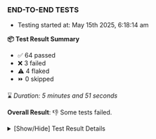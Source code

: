 ### END-TO-END TESTS

- Testing started at: May 15th 2025, 6:18:14 am

**📦 Test Result Summary**

- ✅ 64 passed
- ❌ 3 failed
- ⚠️ 4 flaked
- ⏩ 0 skipped

⌛ _Duration: 5 minutes and 51 seconds_

**Overall Result**: 👎 Some tests failed.



<details>
    <summary>[Show/Hide] Test Result Details</summary>
    <div markdown="1">

| Test | Browser | Test Case | Tags | Result |
| :---: | :---: | :--- | :---: | :---: |
| 1 | chromium-meshery-provider | Add a cluster connection by uploading kubeconfig file | unstable | ⚠️ |
| 2 | chromium-meshery-provider | Transition to disconnected state and then back to connected state | unstable | ⚠️ |
| 3 | chromium-meshery-provider | Transition to ignored state and then back to connected state | unstable | ⚠️ |
| 4 | chromium-meshery-provider | Transition to not found state and then back to connected state | unstable | ⚠️ |
| 5 | chromium-meshery-provider | Delete Kubernetes cluster connections | unstable | ⚠️ |
| 6 | chromium-meshery-provider | Configure Existing Istio adapter through Mesh Adapter URL from Management page | unstable | ⚠️ |
| 7 | chromium-meshery-provider | Connect to Meshery Istio Adapter and configure it |  | ❌ |
| 8 | chromium-local-provider | Verify that UI components are displayed |  | ❌ |
| 9 | chromium-local-provider | Add a cluster connection by uploading kubeconfig file | unstable | ⚠️ |
| 10 | chromium-local-provider | Transition to disconnected state and then back to connected state | unstable | ⚠️ |
| 11 | chromium-local-provider | Transition to ignored state and then back to connected state | unstable | ⚠️ |
| 12 | chromium-local-provider | Transition to not found state and then back to connected state | unstable | ⚠️ |
| 13 | chromium-local-provider | Delete Kubernetes cluster connections | unstable | ⚠️ |
| 14 | chromium-meshery-provider | Ping Istio Adapter | unstable | ⚠️ |
| 15 | chromium-local-provider | Configure Existing Istio adapter through Mesh Adapter URL from Management page | unstable | ⚠️ |
| 16 | chromium-local-provider | Connect to Meshery Istio Adapter and configure it |  | ❌ |

</div>
</details>


<!-- To see the full report, please visit our CI/CD pipeline with reporter. -->